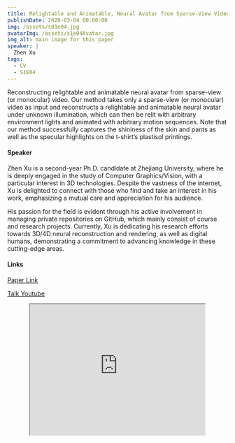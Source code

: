 ```yaml
---
title: Relightable and Animatable, Neural Avatar from Sparse-View Video
publishDate: 2020-03-04 00:00:00
img: /assets/s01e04.jpg
avatarImg: /assets/s1e04Avatar.jpg
img_alt: main image for this paper
speaker: |
  Zhen Xu
tags:
  - CV
  - S1E04
---
```


Reconstructing relightable and animatable neural avatar from sparse-view (or monocular) video. Our method takes only a sparse-view (or monocular) video as input and reconstructs a relightable and animatable neural avatar under unknown illumination, which can then be relit with arbitrary environment lights and animated with arbitrary motion sequences. Note that our method successfully captures the shininess of the skin and pants as well as the specular highlights on the t-shirt’s plastisol printings.

#### Speaker

Zhen Xu is a second-year Ph.D. candidate at Zhejiang University, where he is deeply engaged in the study of Computer Graphics/Vision, with a particular interest in 3D technologies. Despite the vastness of the internet, Xu is delighted to connect with those who find and take an interest in his work, emphasizing a mutual care and appreciation for his audience.

His passion for the field is evident through his active involvement in managing private repositories on GitHub, which mainly consist of course and research projects. Currently, Xu is dedicating his research efforts towards 3D/4D neural reconstruction and rendering, as well as digital humans, demonstrating a commitment to advancing knowledge in these cutting-edge areas.

#### Links

[Paper Link](https://arxiv.org/pdf/2308.07903.pdf)

[Talk Youtube](https://youtu.be/6f2mIm4VarQ)
<iframe width="400" height="300"
src="https://www.youtube.com/embed/6f2mIm4VarQ" style="display: block; margin: 0 auto;">
</iframe>
